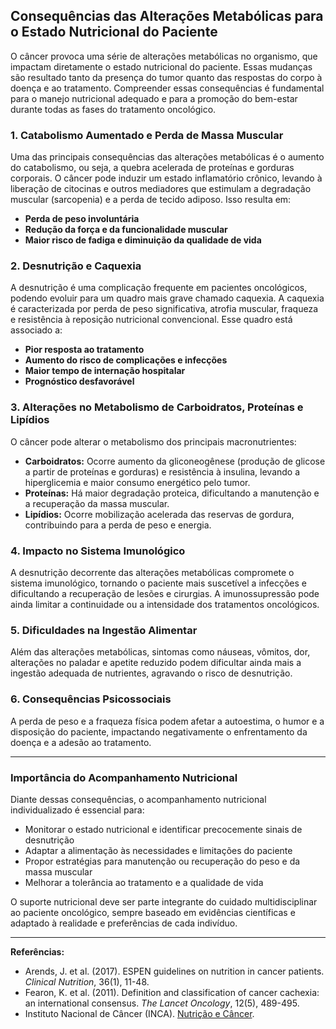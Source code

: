 
## Consequências das Alterações Metabólicas para o Estado Nutricional do Paciente

O câncer provoca uma série de alterações metabólicas no organismo, que impactam diretamente o estado nutricional do paciente. Essas mudanças são resultado tanto da presença do tumor quanto das respostas do corpo à doença e ao tratamento. Compreender essas consequências é fundamental para o manejo nutricional adequado e para a promoção do bem-estar durante todas as fases do tratamento oncológico.

### 1. **Catabolismo Aumentado e Perda de Massa Muscular**

Uma das principais consequências das alterações metabólicas é o aumento do catabolismo, ou seja, a quebra acelerada de proteínas e gorduras corporais. O câncer pode induzir um estado inflamatório crônico, levando à liberação de citocinas e outros mediadores que estimulam a degradação muscular (sarcopenia) e a perda de tecido adiposo. Isso resulta em:

- **Perda de peso involuntária**
- **Redução da força e da funcionalidade muscular**
- **Maior risco de fadiga e diminuição da qualidade de vida**

### 2. **Desnutrição e Caquexia**

A desnutrição é uma complicação frequente em pacientes oncológicos, podendo evoluir para um quadro mais grave chamado caquexia. A caquexia é caracterizada por perda de peso significativa, atrofia muscular, fraqueza e resistência à reposição nutricional convencional. Esse quadro está associado a:

- **Pior resposta ao tratamento**
- **Aumento do risco de complicações e infecções**
- **Maior tempo de internação hospitalar**
- **Prognóstico desfavorável**

### 3. **Alterações no Metabolismo de Carboidratos, Proteínas e Lipídios**

O câncer pode alterar o metabolismo dos principais macronutrientes:

- **Carboidratos:** Ocorre aumento da gliconeogênese (produção de glicose a partir de proteínas e gorduras) e resistência à insulina, levando a hiperglicemia e maior consumo energético pelo tumor.
- **Proteínas:** Há maior degradação proteica, dificultando a manutenção e a recuperação da massa muscular.
- **Lipídios:** Ocorre mobilização acelerada das reservas de gordura, contribuindo para a perda de peso e energia.

### 4. **Impacto no Sistema Imunológico**

A desnutrição decorrente das alterações metabólicas compromete o sistema imunológico, tornando o paciente mais suscetível a infecções e dificultando a recuperação de lesões e cirurgias. A imunossupressão pode ainda limitar a continuidade ou a intensidade dos tratamentos oncológicos.

### 5. **Dificuldades na Ingestão Alimentar**

Além das alterações metabólicas, sintomas como náuseas, vômitos, dor, alterações no paladar e apetite reduzido podem dificultar ainda mais a ingestão adequada de nutrientes, agravando o risco de desnutrição.

### 6. **Consequências Psicossociais**

A perda de peso e a fraqueza física podem afetar a autoestima, o humor e a disposição do paciente, impactando negativamente o enfrentamento da doença e a adesão ao tratamento.

---

### **Importância do Acompanhamento Nutricional**

Diante dessas consequências, o acompanhamento nutricional individualizado é essencial para:

- Monitorar o estado nutricional e identificar precocemente sinais de desnutrição
- Adaptar a alimentação às necessidades e limitações do paciente
- Propor estratégias para manutenção ou recuperação do peso e da massa muscular
- Melhorar a tolerância ao tratamento e a qualidade de vida

O suporte nutricional deve ser parte integrante do cuidado multidisciplinar ao paciente oncológico, sempre baseado em evidências científicas e adaptado à realidade e preferências de cada indivíduo.

---

**Referências:**

- Arends, J. et al. (2017). ESPEN guidelines on nutrition in cancer patients. *Clinical Nutrition*, 36(1), 11-48.
- Fearon, K. et al. (2011). Definition and classification of cancer cachexia: an international consensus. *The Lancet Oncology*, 12(5), 489-495.
- Instituto Nacional de Câncer (INCA). [Nutrição e Câncer](https://www.inca.gov.br/nutricao-e-cancer).
```

